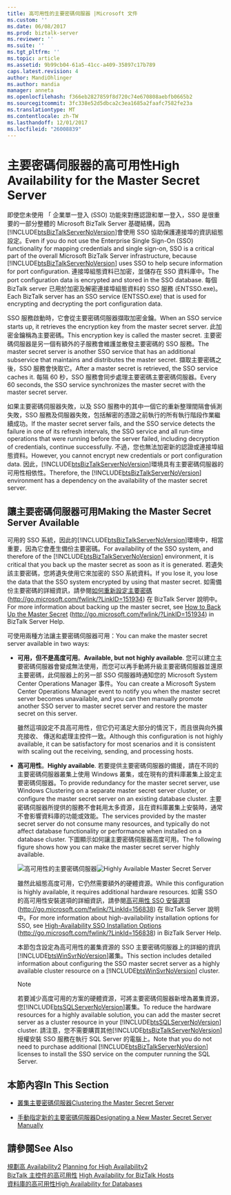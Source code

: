 ```yaml
---
title: 高可用性的主要密碼伺服器 |Microsoft 文件
ms.custom: ''
ms.date: 06/08/2017
ms.prod: biztalk-server
ms.reviewer: ''
ms.suite: ''
ms.tgt_pltfrm: ''
ms.topic: article
ms.assetid: 9b99cb04-61a5-41cc-a409-35897c17b789
caps.latest.revision: 4
author: MandiOhlinger
ms.author: mandia
manager: anneta
ms.openlocfilehash: f366eb2827859f8d720c74e670808aebfb0665b2
ms.sourcegitcommit: 3fc338e52d5dbca2c3ea1685a2faafc7582fe23a
ms.translationtype: MT
ms.contentlocale: zh-TW
ms.lasthandoff: 12/01/2017
ms.locfileid: "26008839"
---
```

# <a name="high-availability-for-the-master-secret-server"></a><span data-ttu-id="7b87f-102">主要密碼伺服器的高可用性</span><span class="sxs-lookup"><span data-stu-id="7b87f-102">High Availability for the Master Secret Server</span></span>
<span data-ttu-id="7b87f-103">即使您未使用 「 企業單一登入 (SSO) 功能來對應認證和單一登入，SSO 是很重要的一部分整體的 Microsoft BizTalk Server 基礎結構，因為[!INCLUDE[btsBizTalkServerNoVersion](../includes/btsbiztalkservernoversion-md.md)]會使用 SSO 協助保護連接埠的資訊組態設定。</span><span class="sxs-lookup"><span data-stu-id="7b87f-103">Even if you do not use the Enterprise Single Sign-On (SSO) functionality for mapping credentials and single sign-on, SSO is a critical part of the overall Microsoft BizTalk Server infrastructure, because [!INCLUDE[btsBizTalkServerNoVersion](../includes/btsbiztalkservernoversion-md.md)] uses SSO to help secure information for port configuration.</span></span> <span data-ttu-id="7b87f-104">連接埠組態資料已加密，並儲存在 SSO 資料庫中。</span><span class="sxs-lookup"><span data-stu-id="7b87f-104">The port configuration data is encrypted and stored in the SSO database.</span></span> <span data-ttu-id="7b87f-105">每個 BizTalk server 已用於加密及解密連接埠組態資料的 SSO 服務 (ENTSSO.exe)。</span><span class="sxs-lookup"><span data-stu-id="7b87f-105">Each BizTalk server has an SSO service (ENTSSO.exe) that is used for encrypting and decrypting the port configuration data.</span></span>  
  
 <span data-ttu-id="7b87f-106">SSO 服務啟動時，它會從主要密碼伺服器擷取加密金鑰。</span><span class="sxs-lookup"><span data-stu-id="7b87f-106">When an SSO service starts up, it retrieves the encryption key from the master secret server.</span></span> <span data-ttu-id="7b87f-107">此加密金鑰稱為主要密碼。</span><span class="sxs-lookup"><span data-stu-id="7b87f-107">This encryption key is called the master secret.</span></span> <span data-ttu-id="7b87f-108">主要密碼伺服器是另一個有額外的子服務會維護並散發主要密碼的 SSO 服務。</span><span class="sxs-lookup"><span data-stu-id="7b87f-108">The master secret server is another SSO service that has an additional subservice that maintains and distributes the master secret.</span></span> <span data-ttu-id="7b87f-109">擷取主要密碼之後，SSO 服務會快取它。</span><span class="sxs-lookup"><span data-stu-id="7b87f-109">After a master secret is retrieved, the SSO service caches it.</span></span> <span data-ttu-id="7b87f-110">每隔 60 秒，SSO 服務會同步處理主要密碼主要密碼伺服器。</span><span class="sxs-lookup"><span data-stu-id="7b87f-110">Every 60 seconds, the SSO service synchronizes the master secret with the master secret server.</span></span>  
  
 <span data-ttu-id="7b87f-111">如果主要密碼伺服器失敗，以及 SSO 服務中的其中一個它的重新整理間隔會偵測失敗，SSO 服務及伺服器失敗，包括解密的憑證之前執行的所有執行階段作業繼續成功。</span><span class="sxs-lookup"><span data-stu-id="7b87f-111">If the master secret server fails, and the SSO service detects the failure in one of its refresh intervals, the SSO service and all run-time operations that were running before the server failed, including decryption of credentials, continue successfully.</span></span> <span data-ttu-id="7b87f-112">不過，您也無法加密新的認證或連接埠組態資料。</span><span class="sxs-lookup"><span data-stu-id="7b87f-112">However, you cannot encrypt new credentials or port configuration data.</span></span> <span data-ttu-id="7b87f-113">因此，[!INCLUDE[btsBizTalkServerNoVersion](../includes/btsbiztalkservernoversion-md.md)]環境具有主要密碼伺服器的可用性相依性。</span><span class="sxs-lookup"><span data-stu-id="7b87f-113">Therefore, the [!INCLUDE[btsBizTalkServerNoVersion](../includes/btsbiztalkservernoversion-md.md)] environment has a dependency on the availability of the master secret server.</span></span>  
  
## <a name="making-the-master-secret-server-available"></a><span data-ttu-id="7b87f-114">讓主要密碼伺服器可用</span><span class="sxs-lookup"><span data-stu-id="7b87f-114">Making the Master Secret Server Available</span></span>  
 <span data-ttu-id="7b87f-115">可用的 SSO 系統，因此的[!INCLUDE[btsBizTalkServerNoVersion](../includes/btsbiztalkservernoversion-md.md)]環境中，相當重要，因為它會產生備份主要密碼。</span><span class="sxs-lookup"><span data-stu-id="7b87f-115">For availability of the SSO system, and therefore of the [!INCLUDE[btsBizTalkServerNoVersion](../includes/btsbiztalkservernoversion-md.md)] environment, it is critical that you back up the master secret as soon as it is generated.</span></span> <span data-ttu-id="7b87f-116">若遺失該主要密碼，您將遺失使用它來加密的 SSO 系統資料。</span><span class="sxs-lookup"><span data-stu-id="7b87f-116">If you lose it, you lose the data that the SSO system encrypted by using that master secret.</span></span> <span data-ttu-id="7b87f-117">如需備份主要密碼的詳細資訊，請參閱[如何重新設定主要密碼](http://go.microsoft.com/fwlink/?LinkID=151934)(http://go.microsoft.com/fwlink/?LinkID=151934) 在 BizTalk Server 說明中。</span><span class="sxs-lookup"><span data-stu-id="7b87f-117">For more information about backing up the master secret, see [How to Back Up the Master Secret](http://go.microsoft.com/fwlink/?LinkID=151934) (http://go.microsoft.com/fwlink/?LinkID=151934) in BizTalk Server Help.</span></span>  
  
 <span data-ttu-id="7b87f-118">可使用兩種方法讓主要密碼伺服器可用：</span><span class="sxs-lookup"><span data-stu-id="7b87f-118">You can make the master secret server available in two ways:</span></span>  
  
-   <span data-ttu-id="7b87f-119">**可用，但不是高度可用**。</span><span class="sxs-lookup"><span data-stu-id="7b87f-119">**Available, but not highly available**.</span></span> <span data-ttu-id="7b87f-120">您可以建立主要密碼伺服器會變成無法使用，而您可以再手動將升級主要密碼伺服器並還原主要密碼，此伺服器上的另一部 SSO 伺服器時通知您的 Microsoft System Center Operations Manager 事件。</span><span class="sxs-lookup"><span data-stu-id="7b87f-120">You can create a Microsoft System Center Operations Manager event to notify you when the master secret server becomes unavailable, and you can then manually promote another SSO server to master secret server and restore the master secret on this server.</span></span>  
  
     <span data-ttu-id="7b87f-121">雖然這項設定不具高可用性，但它仍可滿足大部分的情況下，而且很與向外擴充接收、 傳送和處理主控件一致。</span><span class="sxs-lookup"><span data-stu-id="7b87f-121">Although this configuration is not highly available, it can be satisfactory for most scenarios and it is consistent with scaling out the receiving, sending, and processing hosts.</span></span>  
  
-   <span data-ttu-id="7b87f-122">**高可用性**。</span><span class="sxs-lookup"><span data-stu-id="7b87f-122">**Highly available**.</span></span> <span data-ttu-id="7b87f-123">若要提供主要密碼伺服器的備援，請在不同的主要密碼伺服器叢集上使用 Windows 叢集，或在現有的資料庫叢集上設定主要密碼伺服器。</span><span class="sxs-lookup"><span data-stu-id="7b87f-123">To provide redundancy for the master secret server, use Windows Clustering on a separate master secret server cluster, or configure the master secret server on an existing database cluster.</span></span> <span data-ttu-id="7b87f-124">主要密碼伺服器所提供的服務不會耗用太多資源，且在資料庫叢集上安裝時，通常不會影響資料庫的功能或效能。</span><span class="sxs-lookup"><span data-stu-id="7b87f-124">The services provided by the master secret server do not consume many resources, and typically do not affect database functionality or performance when installed on a database cluster.</span></span> <span data-ttu-id="7b87f-125">下圖顯示如何讓主要密碼伺服器高度可用。</span><span class="sxs-lookup"><span data-stu-id="7b87f-125">The following figure shows how you can make the master secret server highly available.</span></span>  
  
     <span data-ttu-id="7b87f-126">![高可用性的主要密碼伺服器](../core/media/tdi-highava-msscluster.gif "TDI_HighAva_MSSCluster")</span><span class="sxs-lookup"><span data-stu-id="7b87f-126">![Highly Available Master Secret Server](../core/media/tdi-highava-msscluster.gif "TDI_HighAva_MSSCluster")</span></span>  
  
     <span data-ttu-id="7b87f-127">雖然此組態高度可用，它仍然需要額外的硬體資源。</span><span class="sxs-lookup"><span data-stu-id="7b87f-127">While this configuration is highly available, it requires additional hardware resources.</span></span> <span data-ttu-id="7b87f-128">如需 SSO 的高可用性安裝選項的詳細資訊，請參閱[高可用性 SSO 安裝選項](http://go.microsoft.com/fwlink/?LinkId=156838)(http://go.microsoft.com/fwlink/?LinkId=156838) 在 BizTalk Server 說明中。</span><span class="sxs-lookup"><span data-stu-id="7b87f-128">For more information about high-availability installation options for SSO, see [High-Availability SSO Installation Options](http://go.microsoft.com/fwlink/?LinkId=156838) (http://go.microsoft.com/fwlink/?LinkId=156838) in BizTalk Server Help.</span></span>  
  
     <span data-ttu-id="7b87f-129">本節包含設定為高可用性的叢集資源的 SSO 主要密碼伺服器上的詳細的資訊[!INCLUDE[btsWinSvrNoVersion](../includes/btswinsvrnoversion-md.md)]叢集。</span><span class="sxs-lookup"><span data-stu-id="7b87f-129">This section includes detailed information about configuring the SSO master secret server as a highly available cluster resource on a [!INCLUDE[btsWinSvrNoVersion](../includes/btswinsvrnoversion-md.md)] cluster.</span></span>  
  
    > [!NOTE]  
    >  <span data-ttu-id="7b87f-130">若要減少高度可用的方案的硬體資源，可將主要密碼伺服器新增為叢集資源，您[!INCLUDE[btsSQLServerNoVersion](../includes/btssqlservernoversion-md.md)]叢集。</span><span class="sxs-lookup"><span data-stu-id="7b87f-130">To reduce the hardware resources for a highly available solution, you can add the master secret server as a cluster resource in your [!INCLUDE[btsSQLServerNoVersion](../includes/btssqlservernoversion-md.md)] cluster.</span></span> <span data-ttu-id="7b87f-131">請注意，您不需要購買其他[!INCLUDE[btsBizTalkServerNoVersion](../includes/btsbiztalkservernoversion-md.md)]授權安裝 SSO 服務在執行 SQL Server 的電腦上。</span><span class="sxs-lookup"><span data-stu-id="7b87f-131">Note that you do not need to purchase additional [!INCLUDE[btsBizTalkServerNoVersion](../includes/btsbiztalkservernoversion-md.md)] licenses to install the SSO service on the computer running the SQL Server.</span></span>  
  
## <a name="in-this-section"></a><span data-ttu-id="7b87f-132">本節內容</span><span class="sxs-lookup"><span data-stu-id="7b87f-132">In This Section</span></span>  
  
-   [<span data-ttu-id="7b87f-133">叢集主要密碼伺服器</span><span class="sxs-lookup"><span data-stu-id="7b87f-133">Clustering the Master Secret Server</span></span>](../technical-guides/clustering-the-master-secret-server.md)  
  
-   [<span data-ttu-id="7b87f-134">手動指定新的主要密碼伺服器</span><span class="sxs-lookup"><span data-stu-id="7b87f-134">Designating a New Master Secret Server Manually</span></span>](../technical-guides/designating-a-new-master-secret-server-manually.md)  
  
## <a name="see-also"></a><span data-ttu-id="7b87f-135">請參閱</span><span class="sxs-lookup"><span data-stu-id="7b87f-135">See Also</span></span>  
 <span data-ttu-id="7b87f-136">[規劃高 Availability2](../technical-guides/planning-for-high-availability2.md) </span><span class="sxs-lookup"><span data-stu-id="7b87f-136">[Planning for High Availability2](../technical-guides/planning-for-high-availability2.md) </span></span>  
 <span data-ttu-id="7b87f-137">[BizTalk 主控件的高可用性](../technical-guides/high-availability-for-biztalk-hosts.md) </span><span class="sxs-lookup"><span data-stu-id="7b87f-137">[High Availability for BizTalk Hosts](../technical-guides/high-availability-for-biztalk-hosts.md) </span></span>  
 [<span data-ttu-id="7b87f-138">資料庫的高可用性</span><span class="sxs-lookup"><span data-stu-id="7b87f-138">High Availability for Databases</span></span>](../technical-guides/high-availability-for-databases.md)